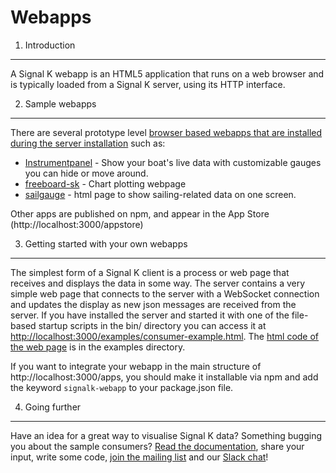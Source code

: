 Webapps
===========================

1. Introduction
-------------
A Signal K webapp is an HTML5 application that runs on a web browser and is typically loaded from a Signal K server, using its HTTP interface.

2. Sample webapps
--------------------------------
There are several prototype level [browser based webapps that are installed during the server installation](http://localhost:3000/apps) such as:
- [Instrumentpanel](https://github.com/SignalK/instrumentpanel) - Show your boat's live data with customizable gauges you can hide or move around.
- [freeboard-sk](https://github:signalk/freeboard-sk) - Chart plotting webpage
- [sailgauge](https://github:signalk/sailgauge) - html page to show sailing-related data on one screen.

Other apps are published on npm, and appear in the App Store (http://localhost:3000/appstore)

3. Getting started with your own webapps
------------------
The simplest form of a Signal K client is a process or web page that receives and displays the data in some way. The server contains a very simple web page that connects to the server with a WebSocket connection and updates the display as new json messages are received from the server. If you have installed the server and started it with one of the file-based startup scripts in the bin/ directory you can access it at [http://localhost:3000/examples/consumer-example.html](http://localhost:3000/examples/consumer-example.html). The [html code of the web page](https://github.com/SignalK/signalk-server-node/blob/master/public/examples/consumer-example.html) is in the examples directory.

If you want to integrate your webapp in the main structure of http://localhost:3000/apps, you should make it installable via npm and add the keyword `signalk-webapp` to your package.json file.


4. Going further
--------------------------------
Have an idea for a great way to visualise Signal K data? Something bugging you about the sample consumers? [Read the documentation](signalk.org/specification/master/), share your input, write some code, [join the mailing list](https://groups.google.com/forum/#!forum/signalk) and our [Slack chat](http://slack-invite.signalk.org/)!
